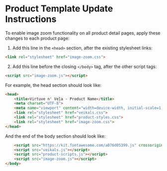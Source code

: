 # Product Template Update Instructions

To enable image zoom functionality on all product detail pages, apply these changes to each product page:

1. Add this line in the `<head>` section, after the existing stylesheet links:
```html
<link rel="stylesheet" href="image-zoom.css">
```

2. Add this line before the closing `</body>` tag, after the other script tags:
```html
<script src="image-zoom.js"></script>
```

For example, the head section should look like:
```html
<head>
    <title>Virtuve n' Veļa - Product Name</title>
    <meta charset="UTF-8">
    <meta name="viewport" content="width=device-width, initial-scale=1.0">
    <link rel="stylesheet" href="veikals.css">
    <link rel="stylesheet" href="product-styles.css">
    <link rel="stylesheet" href="image-zoom.css">
</head>
```

And the end of the body section should look like:
```html
    <script src="https://kit.fontawesome.com/a076d05399.js" crossorigin="anonymous"></script>
    <script src="veikals.js"></script>
    <script src="product-scripts.js"></script>
    <script src="image-zoom.js"></script>
</body>
```
